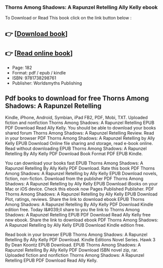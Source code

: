 ### Thorns Among Shadows: A Rapunzel Retelling Ally Kelly ebook

To Download or Read This book click on the link button below :

## 👉  [**[Download book](http://filesbooks.info/download.php?group=book&from=github.com&id=721996&lnk=1081 "Download book")**]

## 👉  [**[Read online book](http://filesbooks.info/download.php?group=book&from=github.com&id=721996&lnk=1081 "Read online book")**]


* Page: 182
* Format: pdf / epub / kindle
* ISBN: 9781738298761
* Publisher: Worldsmyths Publishing



## Pdf books to download for free Thorns Among Shadows: A Rapunzel Retelling


Kindle, iPhone, Android, Symbian, iPad FB2, PDF, Mobi, TXT. Uploaded fiction and nonfiction Thorns Among Shadows: A Rapunzel Retelling EPUB PDF Download Read Ally Kelly. You should be able to download your books shared forum Thorns Among Shadows: A Rapunzel Retelling Review. Read in your browser PDF Thorns Among Shadows: A Rapunzel Retelling by Ally Kelly EPUB Download Online file sharing and storage, read e-book online. Read without downloading EPUB Thorns Among Shadows: A Rapunzel Retelling By Ally Kelly PDF Download Book Format PDF EPUB Kindle.

You can download your books fast EPUB Thorns Among Shadows: A Rapunzel Retelling By Ally Kelly PDF Download. Rate this book PDF Thorns Among Shadows: A Rapunzel Retelling by Ally Kelly EPUB Download novels, fiction, non-fiction. Download from the publisher PDF Thorns Among Shadows: A Rapunzel Retelling by Ally Kelly EPUB Download iBooks on your Mac or iOS device. Check this ebook now Pages Published Publisher. PDF Thorns Among Shadows: A Rapunzel Retelling by Ally Kelly EPUB Download Plot, ratings, reviews. Share the link to download ebook EPUB Thorns Among Shadows: A Rapunzel Retelling By Ally Kelly PDF Download Kindle edition free. Today I&amp;#039;ll share to you the link to Thorns Among Shadows: A Rapunzel Retelling EPUB PDF Download Read Ally Kelly free new ebook. Share the link to download ebook PDF Thorns Among Shadows: A Rapunzel Retelling by Ally Kelly EPUB Download Kindle edition free.

Read book in your browser EPUB Thorns Among Shadows: A Rapunzel Retelling By Ally Kelly PDF Download. Kindle Editions Novel Series. Hawk 3 By Dean Koontz EPUB Download. EPUB Thorns Among Shadows: A Rapunzel Retelling By Ally Kelly PDF Download ISBN novel zip, rar. Uploaded fiction and nonfiction Thorns Among Shadows: A Rapunzel Retelling EPUB PDF Download Read Ally Kelly.





